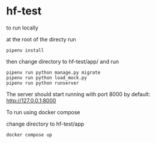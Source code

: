 # hf-test

to run locally

at the root of the directy run

```
pipenv install
```

then change directory to hf-test/app/ and run

```
pipenv run python manage.py migrate
pipenv run python load_mock.py
pipenv run python runserver

```

The server should start running with port 8000 by default:
http://127.0.0.1:8000

To run using docker compose

change directory to hf-test/app

```
docker compose up

```
